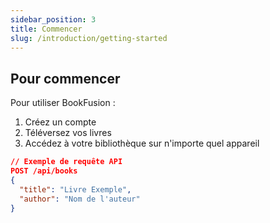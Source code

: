 ```yaml
---
sidebar_position: 3
title: Commencer
slug: /introduction/getting-started
---
```


## Pour commencer

Pour utiliser BookFusion :

1. Créez un compte
2. Téléversez vos livres
3. Accédez à votre bibliothèque sur n'importe quel appareil

```json
// Exemple de requête API
POST /api/books
{
  "title": "Livre Exemple",
  "author": "Nom de l'auteur"
}